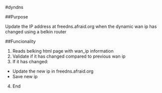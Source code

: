 #dyndns

##Purpose

Update the IP address at freedns.afraid.org when the dynamic wan ip has changed using a belkin router

##Funcionality
1. Reads belking html page with wan_ip information
2. Validate if it has changed compared to previous wan ip
3. If it has changed:
  * Update the new ip in freedns.afraid.org
  * Save new ip
4. End
